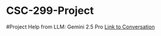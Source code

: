 # CSC-299-Project

#Project Help from LLM: Gemini 2.5 Pro
[Link to Conversation](https://g.co/gemini/share/d539ca1dfe4e)
